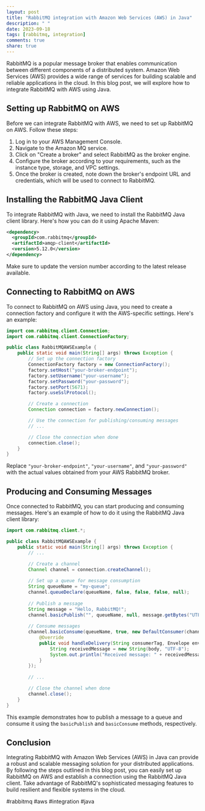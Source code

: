 ```yaml
---
layout: post
title: "RabbitMQ integration with Amazon Web Services (AWS) in Java"
description: " "
date: 2023-09-18
tags: [rabbitmq, integration]
comments: true
share: true
---
```


RabbitMQ is a popular message broker that enables communication between different components of a distributed system. Amazon Web Services (AWS) provides a wide range of services for building scalable and reliable applications in the cloud. In this blog post, we will explore how to integrate RabbitMQ with AWS using Java.

## Setting up RabbitMQ on AWS

Before we can integrate RabbitMQ with AWS, we need to set up RabbitMQ on AWS. Follow these steps:

1. Log in to your AWS Management Console.
2. Navigate to the Amazon MQ service.
3. Click on "Create a broker" and select RabbitMQ as the broker engine.
4. Configure the broker according to your requirements, such as the instance type, storage, and VPC settings.
5. Once the broker is created, note down the broker's endpoint URL and credentials, which will be used to connect to RabbitMQ.

## Installing the RabbitMQ Java Client

To integrate RabbitMQ with Java, we need to install the RabbitMQ Java client library. Here's how you can do it using Apache Maven:

```xml
<dependency>
  <groupId>com.rabbitmq</groupId>
  <artifactId>amqp-client</artifactId>
  <version>5.12.0</version>
</dependency>
```

Make sure to update the version number according to the latest release available.

## Connecting to RabbitMQ on AWS

To connect to RabbitMQ on AWS using Java, you need to create a connection factory and configure it with the AWS-specific settings. Here's an example:

```java
import com.rabbitmq.client.Connection;
import com.rabbitmq.client.ConnectionFactory;

public class RabbitMQAWSExample {
    public static void main(String[] args) throws Exception {
        // Set up the connection factory
        ConnectionFactory factory = new ConnectionFactory();
        factory.setHost("your-broker-endpoint");
        factory.setUsername("your-username");
        factory.setPassword("your-password");
        factory.setPort(5671);
        factory.useSslProtocol();

        // Create a connection
        Connection connection = factory.newConnection();

        // Use the connection for publishing/consuming messages
        // ...

        // Close the connection when done
        connection.close();
    }
}
```

Replace `"your-broker-endpoint"`, `"your-username"`, and `"your-password"` with the actual values obtained from your AWS RabbitMQ broker.

## Producing and Consuming Messages

Once connected to RabbitMQ, you can start producing and consuming messages. Here's an example of how to do it using the RabbitMQ Java client library:

```java
import com.rabbitmq.client.*;

public class RabbitMQAWSExample {
    public static void main(String[] args) throws Exception {
        // ...

        // Create a channel
        Channel channel = connection.createChannel();
        
        // Set up a queue for message consumption
        String queueName = "my-queue";
        channel.queueDeclare(queueName, false, false, false, null);
        
        // Publish a message
        String message = "Hello, RabbitMQ!";
        channel.basicPublish("", queueName, null, message.getBytes("UTF-8"));
        
        // Consume messages
        channel.basicConsume(queueName, true, new DefaultConsumer(channel) {
            @Override
            public void handleDelivery(String consumerTag, Envelope envelope, AMQP.BasicProperties properties, byte[] body) throws IOException {
                String receivedMessage = new String(body, "UTF-8");
                System.out.println("Received message: " + receivedMessage);
            }
        });
        
        // ...

        // Close the channel when done
        channel.close();
    }
}
```

This example demonstrates how to publish a message to a queue and consume it using the `basicPublish` and `basicConsume` methods, respectively.

## Conclusion

Integrating RabbitMQ with Amazon Web Services (AWS) in Java can provide a robust and scalable messaging solution for your distributed applications. By following the steps outlined in this blog post, you can easily set up RabbitMQ on AWS and establish a connection using the RabbitMQ Java client. Take advantage of RabbitMQ's sophisticated messaging features to build resilient and flexible systems in the cloud.

#rabbitmq #aws #integration #java